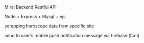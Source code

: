 Mirai Backend Restful API

Node + Express + Mysql + ejs

scrapping horoscope data from specific site

send to user's mobile push notification message via firebase  (fcm)
  
  
  
